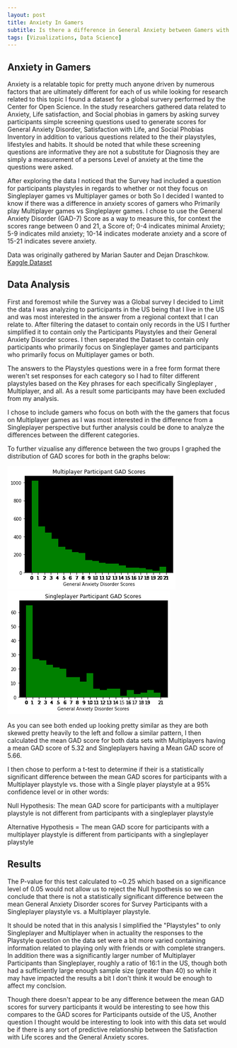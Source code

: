 ```yaml
---
layout: post
title: Anxiety In Gamers
subtitle: Is there a difference in General Anxiety between Gamers with different playstyles?
tags: [Vizualizations, Data Science]
---
```


## Anxiety in Gamers

Anxiety is a relatable topic for pretty much anyone driven by numerous factors that are ultimately different for each of us while looking for research related to this topic I found a dataset for a global survery performed by the Center for Open Science. In the study researchers gathered data related to Anxiety, Life satisfaction, and Social phobias in gamers by asking survey participants simple screening questions used to generate scores for General Anxiety Disorder, Satisfaction with Life, and Social Phobias Inventory in addition to various questions related to the their playstyles, lifestyles and habits. It should be noted that while these screening questions are informative they are not a substitute for Diagnosis they are simply a measurement of a persons Level of anxiety at the time the questions were asked.

After exploring the data I noticed that the Survey had included a question for participants playstyles in regards to whether or not they focus on Singleplayer games vs Multiplayer games or both So I decided I wanted to know if there was a difference in anxiety scores of gamers who Primarily play Multiplayer games vs Singleplayer games. I chose to use the General Anxiety Disorder (GAD-7) Score as a way to measure this, for context the scores range between 0 and 21, a Score of; 0-4 indicates minimal Anxiety; 5-9 indicates mild anxiety; 10-14 indicates moderate anxiety and a score of 15-21 indicates severe anxiety.

Data was originally gathered by Marian Sauter and Dejan Draschkow.
[Kaggle Dataset](https://www.kaggle.com/divyansh22/online-gaming-anxiety-data) 

## Data Analysis

First and foremost while the Survey was a Global survey I decided to Limit the data I was analyzing to participants in the US being that I live in the US and was most interested in the answer from a regional context that I can relate to. After filtering the dataset to contain only records in the US I further simplified it to contain only the Participants Playstyles and their General Anxiety Disorder scores. I then seperated the Dataset to contain only participants who primarily focus on Singleplayer games and participants who primarily focus on Multiplayer games or both. 

The answers to the Playstyles questions were in a free form format there weren't set responses for each category so I had to filter different playstyles based on the Key phrases for each specifically Singleplayer , Multiplayer, and all. As a result some participants may have been excluded from my analysis. 

> 
I chose to include gamers who focus on both with the the gamers that focus on Multiplayer games as I was most interested in the difference from a Singleplayer perspective but further analysis could be done to analyze the differences between the different categories.

To further vizualise any difference between the two groups I graphed the distribution of GAD scores for both in the graphs below:

![MP_GAD_Scores.png](/assets/img/OnlineGamingAnxiety/MP_GAD_Scores.png) ![SP_GAD_Scores.png](/assets/img/OnlineGamingAnxiety/SP_GAD_Scores.png)

As you can see both ended up looking pretty similar as they are both skewed pretty heavily to the left and follow a similar pattern, I then calculated the mean GAD score for both data sets with Multiplayers having a mean GAD score of 5.32 and Singleplayers having a Mean GAD score of 5.66.

I then chose to perform a t-test to determine if their is a statistically significant difference between the mean GAD scores for participants with a Multiplayer playstyle vs. those with a Single player playstyle at a 95% confidence level or in other words:

Null Hypothesis: The mean GAD score for participants with a multiplayer playstyle is not different from participants with a singleplayer playstyle

Alternative Hypothesis = The mean GAD score for participants with a multiplayer playstyle is different from participants with a singleplayer playstyle

## Results

The P-value for this test calculated to ~0.25 which based on a significance level of 0.05 would not allow us to reject the Null hypothesis so we can conclude that there is not a statistically significant difference between the mean General Anxiety Disorder scores for Survey Participants with a Singleplayer playstyle vs. a Multiplayer playstyle.

It should be noted that in this analysis I simplified the "Playstyles" to only Singleplayer and Multiplayer when in actuality the responses to the Playstyle question on the data set were a bit more varied containing information related to playing only with friends or with complete strangers. In addition there was a significantly larger number of Multiplayer Participants than Singleplayer, roughly a ratio of 16:1 in the US, though both had a sufficiently large enough sample size (greater than 40) so while it may have impacted the results a bit I don't think it would be enough to affect my conclsion.

Though there doesn't appear to be any difference between the mean GAD scores for survery participants it would be interesting to see how this compares to the GAD scores for Participants outside of the US, Another question I thought would be interesting to look into with this data set would be if there is any sort of predictive relationship between the Satisfaction with Life scores and the General Anxiety scores.
